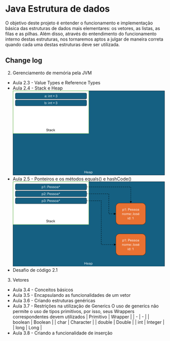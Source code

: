 
# Java Estrutura de dados

O objetivo deste projeto é entender o funcionamento e implementação básica das estruturas de dados mais elementares: os vetores, as listas, as filas e as pilhas. Além disso, através do entendimento do funcionamento interno destas estruturas, nos tornaremos aptos a julgar de maneira correta quando cada uma destas estruturas deve ser utilizada.



## Change log
2. Gerenciamento de memória pela JVM
  - Aula 2.3 - Value Types e Reference Types
  - Aula 2.4 - Stack e Heap
  ![alt text](resources/img/2.4_steak_heap.png)
  - Aula 2.5 - Ponteiros e os métodos equals() e hashCode()
  ![alt text](resources/img/2.5_ponteiros_equals_hashcode.png)  
  - Desafio de código 2.1

3. Vetores
  - Aula 3.4 - Conceitos básicos
  - Aula 3.5 - Encapsulando as funcionalidades de um vetor
  - Aula 3.6 - Criando estruturas genéricas
  - Aula 3.7 - Restrições na utilização de Generics
    O uso de generics não permite o uso de tipos primitivos, por isso, seus Wrappers correspondentes devem utilizados
    | Primitivo | Wrapper |
    | - | - |
    | boolean | Boolean |
    | char | Character |
    | double | Double |
    | int | Integer |
    | long | Long |
  - Aula 3.8 - Criando a funcionalidade de inserção
